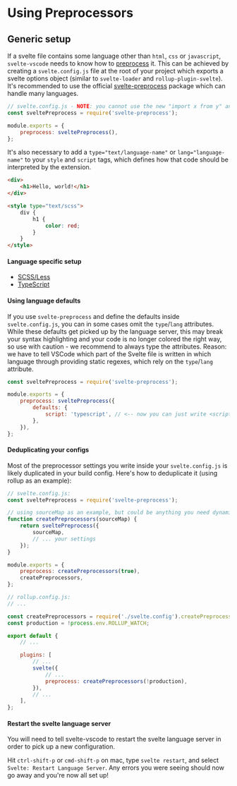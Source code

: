 # Using Preprocessors

## Generic setup

If a svelte file contains some language other than `html`, `css` or `javascript`, `svelte-vscode` needs to know how to [preprocess](https://svelte.dev/docs#svelte_preprocess) it. This can be achieved by creating a `svelte.config.js` file at the root of your project which exports a svelte options object (similar to `svelte-loader` and `rollup-plugin-svelte`). It's recommended to use the official [svelte-preprocess](https://github.com/sveltejs/svelte-preprocess) package which can handle many languages.

```js
// svelte.config.js - NOTE: you cannot use the new "import x from y" and "export const" syntax in here.
const sveltePreprocess = require('svelte-preprocess');

module.exports = {
    preprocess: sveltePreprocess(),
};
```

It's also necessary to add a `type="text/language-name"` or `lang="language-name"` to your `style` and `script` tags, which defines how that code should be interpreted by the extension.

```html
<div>
    <h1>Hello, world!</h1>
</div>

<style type="text/scss">
    div {
        h1 {
            color: red;
        }
    }
</style>
```

#### Language specific setup

-   [SCSS/Less](./scss-less.md)
-   [TypeScript](./typescript.md)

#### Using language defaults

If you use `svelte-preprocess` and define the defaults inside `svelte.config.js`, you can in some cases omit the `type`/`lang` attributes. While these defaults get picked up by the language server, this may break your syntax highlighting and your code is no longer colored the right way, so use with caution - we recommend to always type the attributes. Reason: we have to tell VSCode which part of the Svelte file is written in which language through providing static regexes, which rely on the `type`/`lang` attribute.

```js
const sveltePreprocess = require('svelte-preprocess');

module.exports = {
    preprocess: sveltePreprocess({
        defaults: {
            script: 'typescript', // <-- now you can just write <script>let typingsAllowed: string;</script>
        },
    }),
};
```

#### Deduplicating your configs

Most of the preprocessor settings you write inside your `svelte.config.js` is likely duplicated in your build config. Here's how to deduplicate it (using rollup as an example):

```js
// svelte.config.js:
const sveltePreprocess = require('svelte-preprocess');

// using sourceMap as an example, but could be anything you need dynamically
function createPreprocessors(sourceMap) {
    return sveltePreprocess({
        sourceMap,
        // ... your settings
    });
}

module.exports = {
    preprocess: createPreprocessors(true),
    createPreprocessors,
};
```

```js
// rollup.config.js:
// ...

const createPreprocessors = require('./svelte.config').createPreprocessors;
const production = !process.env.ROLLUP_WATCH;

export default {
    // ...

    plugins: [
        // ...
        svelte({
            // ...
            preprocess: createPreprocessors(!production),
        }),
        // ...
    ],
};
```

#### Restart the svelte language server

You will need to tell svelte-vscode to restart the svelte language server in order to pick up a new configuration.

Hit `ctrl-shift-p` or `cmd-shift-p` on mac, type `svelte restart`, and select `Svelte: Restart Language Server`. Any errors you were seeing should now go away and you're now all set up!
